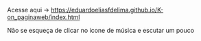 Acesse aqui -> https://eduardoeliasfdelima.github.io/K-on_paginaweb/index.html

Não se esqueça de clicar no icone de música e escutar um pouco
